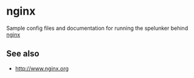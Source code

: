 # nginx

Sample config files and documentation for running the spelunker behind [nginx](http://www.nginx.org)

## See also

* http://www.nginx.org
